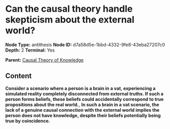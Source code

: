 # Can the causal theory handle skepticism about the external world?

**Node Type:** antithesis
**Node ID:** d7a58d5e-1bbd-4332-9fe8-43eba27207c0
**Depth:** 2
**Terminal:** Yes

**Parent:** [Causal Theory of Knowledge](causal-theory-of-knowledge.md)

## Content

**Consider a scenario where a person is a brain in a vat, experiencing a simulated reality completely disconnected from external truths. If such a person forms beliefs, these beliefs could accidentally correspond to true propositions about the real world.**, **In such a brain in a vat scenario, the lack of a genuine causal connection with the external world implies the person does not have knowledge, despite their beliefs potentially being true by coincidence.**
